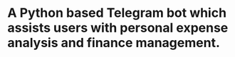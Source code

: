 # A Python based Telegram bot which assists users with personal expense analysis and finance management.
